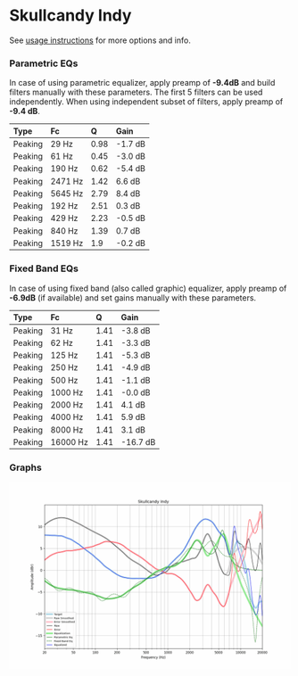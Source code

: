 # Skullcandy Indy
See [usage instructions](https://github.com/jaakkopasanen/AutoEq#usage) for more options and info.

### Parametric EQs
In case of using parametric equalizer, apply preamp of **-9.4dB** and build filters manually
with these parameters. The first 5 filters can be used independently.
When using independent subset of filters, apply preamp of **-9.4 dB**.

| Type    | Fc      |    Q | Gain    |
|:--------|:--------|:-----|:--------|
| Peaking | 29 Hz   | 0.98 | -1.7 dB |
| Peaking | 61 Hz   | 0.45 | -3.0 dB |
| Peaking | 190 Hz  | 0.62 | -5.4 dB |
| Peaking | 2471 Hz | 1.42 | 6.6 dB  |
| Peaking | 5645 Hz | 2.79 | 8.4 dB  |
| Peaking | 192 Hz  | 2.51 | 0.3 dB  |
| Peaking | 429 Hz  | 2.23 | -0.5 dB |
| Peaking | 840 Hz  | 1.39 | 0.7 dB  |
| Peaking | 1519 Hz | 1.9  | -0.2 dB |

### Fixed Band EQs
In case of using fixed band (also called graphic) equalizer, apply preamp of **-6.9dB**
(if available) and set gains manually with these parameters.

| Type    | Fc       |    Q | Gain     |
|:--------|:---------|:-----|:---------|
| Peaking | 31 Hz    | 1.41 | -3.8 dB  |
| Peaking | 62 Hz    | 1.41 | -3.3 dB  |
| Peaking | 125 Hz   | 1.41 | -5.3 dB  |
| Peaking | 250 Hz   | 1.41 | -4.9 dB  |
| Peaking | 500 Hz   | 1.41 | -1.1 dB  |
| Peaking | 1000 Hz  | 1.41 | -0.0 dB  |
| Peaking | 2000 Hz  | 1.41 | 4.1 dB   |
| Peaking | 4000 Hz  | 1.41 | 5.9 dB   |
| Peaking | 8000 Hz  | 1.41 | 3.1 dB   |
| Peaking | 16000 Hz | 1.41 | -16.7 dB |

### Graphs
![](./Skullcandy%20Indy.png)